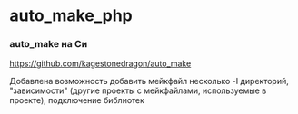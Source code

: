 # auto_make_php

### auto_make на Си
https://github.com/kagestonedragon/auto_make

Добавлена возможность добавить мейкфайл несколько -I директорий, "зависимости" (другие проекты с мейкфайлами, используемые в проекте), подключение библиотек
